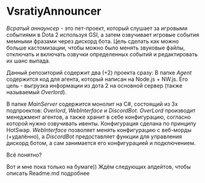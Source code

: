 # VsratiyAnnouncer

*Всратый аннаунсер* - это пет-проект, который слушает за игровыми событиями в Dota 2 используя GSI, а затем озвучивает 
игровые события мемными фразами через дискорд бота. Цель сделать как можно больше кастомизации, чтобы можно было менять 
звуковые файлы, отключать и включать озвучки определенных событий и редактировать их шанс выпада.


Данный репозиторий содержит два (+2) проекта сразу:
В папке *Agent* содержится код для агента, который написан на Node.js + NW.js. Его цель - выгрузка информации из дота 2 
на основной сервер (также называемый *Overlord*).

В папке *MainServer* содержится монолит на C#, состоящий из 3х подпроектов: *Overlord*, *WebInterface* и *DiscordBot*. 
*OverLord* производит менеджмент агентов, а также хранит в себе конфигурацию, согласно которой нужно озвучивать ивенты.
Конфигурация сделана по принципу HotSwap. *WebInterface* позволяет менять конфигурацию с веб-морды (+удалённо), а
*DiscordBot* предоставляет функции для управления дискорд ботом, а сам занимается его конфигурацией и подключением.

Всё понятно?

Вот и мне пока только на бумаге))
Ждём следующих апдейтов, чтобы описать Readme.md подробнее